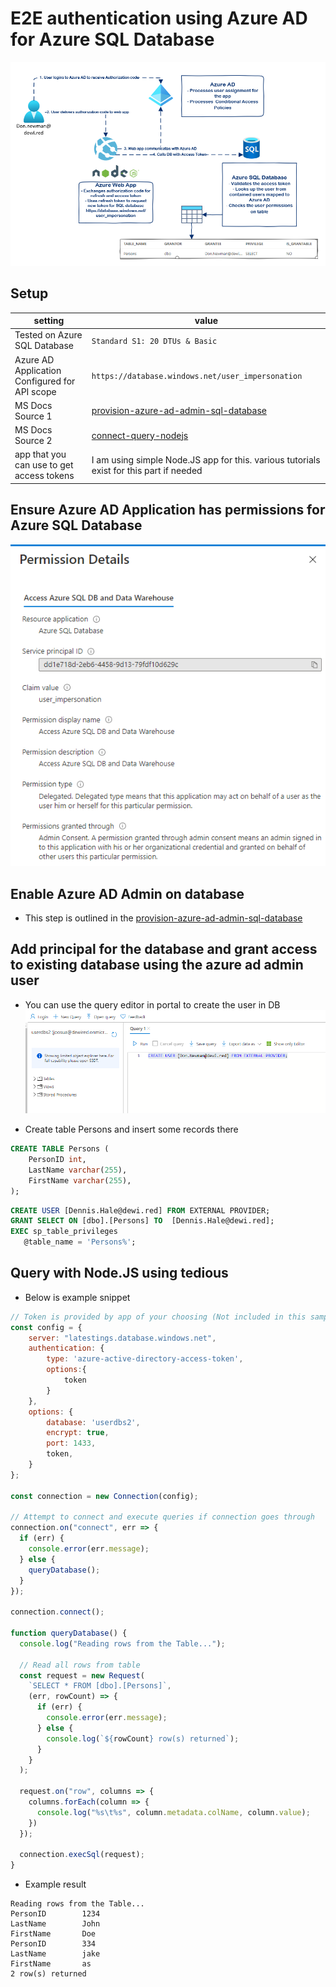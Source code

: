 # E2E authentication using Azure AD for Azure SQL Database 

![img](https://github.com/jsa2/aad---azureAD-SQL/blob/main/img/architecture.png?raw=true)    



## Setup

setting | value
  ---|---|  
Tested on Azure SQL Database | `` Standard S1: 20 DTUs & Basic `` | 
| Azure AD Application Configured for API scope |``https://database.windows.net/user_impersonation`` 
| MS Docs Source 1 | [provision-azure-ad-admin-sql-database](https://docs.microsoft.com/en-us/azure/azure-sql/database/authentication-aad-configure?tabs=azure-powershell#provision-azure-ad-admin-sql-database) 
MS Docs Source 2| [connect-query-nodejs](https://docs.microsoft.com/en-us/azure/azure-sql/database/connect-query-nodejs?tabs=windows)
app that you can use to get access tokens | I am using simple Node.JS app for this. various tutorials exist for this part if needed


## Ensure Azure AD Application has permissions for Azure SQL Database
![img](https://github.com/jsa2/aad---azureAD-SQL/blob/main/img/app.png?raw=true)

## Enable Azure AD Admin on database
- This step is outlined in the [provision-azure-ad-admin-sql-database](https://docs.microsoft.com/en-us/azure/azure-sql/database/authentication-aad-configure?tabs=azure-powershell#provision-azure-ad-admin-sql-database)

## Add principal for the database and grant access to existing database using the azure ad admin user

- You can use the query editor in portal to create the user in DB
![img](https://github.com/jsa2/aad---azureAD-SQL/blob/main/img/query.png?raw=true)

- Create table Persons and insert some records there
```sql
CREATE TABLE Persons (
    PersonID int,
    LastName varchar(255),
    FirstName varchar(255),
);
```

```sql
CREATE USER [Dennis.Hale@dewi.red] FROM EXTERNAL PROVIDER;
GRANT SELECT ON [dbo].[Persons] TO  [Dennis.Hale@dewi.red];
EXEC sp_table_privileges   
   @table_name = 'Persons%';  
```


## Query with Node.JS using tedious

- Below is example snippet
```javascript
// Token is provided by app of your choosing (Not included in this sample)
const config = {
    server: "latestings.database.windows.net",
    authentication: {
        type: 'azure-active-directory-access-token',
        options:{
            token
        }
    },
    options: {
        database: 'userdbs2',
        encrypt: true,
        port: 1433,
        token,
    }
};

const connection = new Connection(config);

// Attempt to connect and execute queries if connection goes through
connection.on("connect", err => {
  if (err) {
    console.error(err.message);
  } else {
    queryDatabase();
  }
});

connection.connect();

function queryDatabase() {
  console.log("Reading rows from the Table...");

  // Read all rows from table
  const request = new Request(
    `SELECT * FROM [dbo].[Persons]`,
    (err, rowCount) => {
      if (err) {
        console.error(err.message);
      } else {
        console.log(`${rowCount} row(s) returned`);
      }
    }
  );

  request.on("row", columns => {
    columns.forEach(column => {
      console.log("%s\t%s", column.metadata.colName, column.value);
    })
  });

  connection.execSql(request);
}

```

- Example result
```
Reading rows from the Table...
PersonID        1234
LastName        John
FirstName       Doe
PersonID        334
LastName        jake
FirstName       as
2 row(s) returned
``` 




